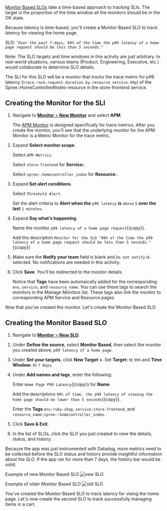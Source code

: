 <a href="https://docs.datadoghq.com/monitors/service_level_objectives/monitor/" target="_blank">Monitor Based SLOs</a> take a time-based approach to tracking SLIs. The target is the proportion of the time window all the monitors should be in the OK state. 

Because latency is time-based, you'll create a Monitor Based SLO to track latency for viewing the home page.

SLO:
*`"Over the past 7-days, 99% of the time the p99 latency of a home page request should be less than 5 seconds."`*

Note: The SLO targets and time windows in this activity are just arbitrary. In real-world situations, various teams (Product, Engineering, Executive, etc.) would collaborate to determine SLO details.

The SLI for this SLO will be a monitor that tracks the trace metric for p99 latency (`trace.rack.request.duration.by.resource_service.99p`) of the Spree::HomeController#index resource in the store-frontend service. 

## Creating the Monitor for the SLI

1. Navigate to <a href="https://app.datadoghq.com/monitors#/create" target="_datadog">**Monitor** > **New Monitor**</a> and select **APM**.

   The <a href="https://docs.datadoghq.com/monitors/monitor_types/apm/?tab=apmmetrics" target="_blank">APM Monitor</a> is designed specifically for trace metrics. After you create the monitor, you'll see that the underlying monitor for the APM Monitor is a Metric Monitor for the trace metric.

2. Expand **Select monitor scope**.
   
   Select `APM Metrics`. 
   
   Select `store-frontend` for **Service:**.
   
   Select `spree::homecontroller_index` for **Resource:**.

3. Expand **Set alert conditions**.

   Select `Threshold Alert`. 
   
   Set the alert criteria to **Alert when the** `p99 latency` **is** `above` `5` **over the last** `1 minutes`.

4. Expand **Say what’s happening**.

   Name the monitor `p99 latency of a home page request`{{copy}}.
   
   Add the description `Monitor for the SLO "99% of the time the p99 latency of a home page request should be less than 5 seconds."`{{copy}}

5. Make sure the **Notify your team** field is blank and `Do not notify` is selected. No notifications are needed in this activity.

5. Click **Save**. You'll be redirected to the monitor details.

   Notice that **Tags** have been automaically added for the corresponding `env`, `service`, and `resource_name`. You can use these tags to search the monitors in the Manage Monitors list. These tags also link the monitor to corresponding APM Service and Resource pages.

Now that you've created the monitor. Let's create the Monitor Based SLO.

## Creating the Monitor Based SLO

1. Navigate to <a href="https://app.datadoghq.com/slo/new" target="_datadog">**Monitor** > **New SLO**</a>.

2. Under **Define the source**, select **Monitor Based**, then select the monitor you created above, `p99 latency of a home page`.

3. Under **Set your targets**, click **New Target +**. Set **Target:** to `99%` and **Time Window:** to `7 Days`.

4. Under **Add names and tags**, enter the following:

   Enter `Home Page P99 Latency`{{copy}} for **Name**
   
   Add the descriptions `99% of time, the p99 latency of viewing the home page should be lower than 5 seconds`{{copy}}.
   
   Enter the **Tags** `env:ruby-shop`, `service:store-frontend`, and `resource_name:spree::homecontroller_index`.

5. Click **Save & Exit**.

6. In the list of SLOs, click the SLO you just created to view the details, status, and history.

Because the app was just instrumented with Datadog, more metrics need to be collected before the SLO status and history provide insightful information about the SLO. If the app ran for more than 7 days, the history bar would be solid.

Example of new Monitor Based SLO
![new SLO](slopractice/assets/monitor-slo-new.png)

Example of older Monitor Based SLO
![old SLO](slopractice/assets/monitor-slo-7-days.png)

You've created the Monitor Based SLO to track latency for vieing the home page. Let's now create the second SLO to track successfully managing items in a cart.